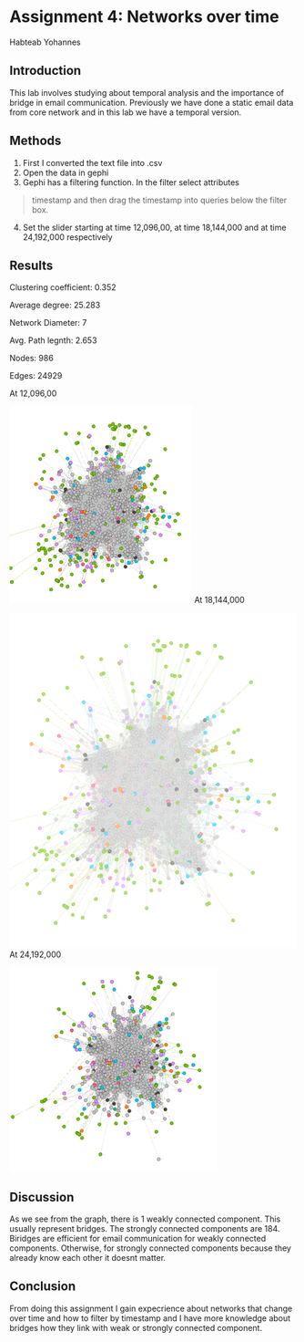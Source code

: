 # Assignment 4: Networks over time
Habteab Yohannes


## Introduction
This lab involves studying about temporal analysis and the importance of bridge in email communication. Previously we have done a static email data from core network and in this lab we have a temporal version.
## Methods
1. First I converted the text file into .csv 
2. Open the data in gephi
3. Gephi has a filtering function. In the filter select attributes 
> timestamp and then drag the timestamp into queries below the filter box. 
4. Set the slider starting at time 12,096,00, at time 18,144,000 and at time 24,192,000 respectively

## Results
Clustering coefficient: 0.352

Average degree: 25.283

Network Diameter: 7

Avg. Path legnth: 2.653

Nodes: 986

Edges: 24929

At 12,096,00

![screenshot1](s1.png)
At 18,144,000

![screenshot2](s2.png)
At 24,192,000

![screenshot3](s3.png)

## Discussion
As we see from the graph, there is 1 weakly connected component. This usually represent bridges. The strongly connected components are 184. Biridges are efficient for email communication for weakly connected components. Otherwise, for strongly connected components because they already know each other it doesnt matter.
## Conclusion
From doing this assignment I gain expecrience about networks that change over time and how to filter by timestamp and I have more knowledge about bridges how they link with weak or strongly connected component.